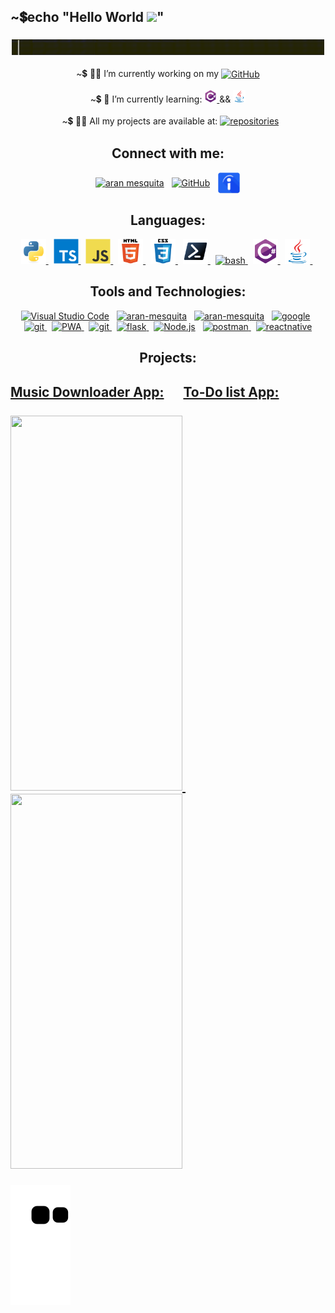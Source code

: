 ## ~💲echo "Hello World <img src="https://media.giphy.com/media/hvRJCLFzcasrR4ia7z/giphy.gif" width="5%">"

<h3 align="center"><img src="https://github.com/AranMesquita/AranMesquita/blob/main/assets/ezgif.com-gif-maker.gif" width="500" height="25"/></h3>

<p align="center">
~💲 🧑‍💻 I’m currently working on my <a href="https://github.com/AranMesquita/AranMesquita/blob/main/README.md" target="blank"> <img align="center" alt="GitHub"
width="25" src="https://user-images.githubusercontent.com/3369400/139447912-e0f43f33-6d9f-45f8-be46-2df5bbc91289.png"  height="25"/></a> 
 <br></br>
~💲 🌱 I’m currently learning:  <a href="https://www.w3schools.com/cs/" target="_blank" rel="noreferrer"> <img src="https://raw.githubusercontent.com/devicons/devicon/master/icons/csharp/csharp-original.svg" alt="csharp" width="20" height="20"/> </a> && <a href="https://www.java.com" target="_blank" rel="noreferrer"> <img src="https://raw.githubusercontent.com/devicons/devicon/master/icons/java/java-original.svg" alt="java" width="20" height="20"/> </a>
<br></br>
&nbsp; ~💲&nbsp;🧑‍💻 All my projects are available at: <a href="https://github.com/AranMesquita?tab=repositories" target="_blank" rel="noreferrer"> <img src="https://visualpharm.com/assets/860/Repository-595b40b75ba036ed117d8982.svg" alt="repositories" width="24" height="25"/></a>
</p>



<h2 align="center">Connect with me:</h2>
<p align="center">
<a href="https://linkedin.com/in/aran mesquita" target="blank"><img align="center" src="https://raw.githubusercontent.com/rahuldkjain/github-profile-readme-generator/master/src/images/icons/Social/linked-in-alt.svg" alt="aran mesquita" height="30" width="40" /></a> &nbsp;
<a href="https://github.com/AranMesquita/" target="blank"> <img align="center" alt="GitHub" src="https://user-images.githubusercontent.com/3369400/139447912-e0f43f33-6d9f-45f8-be46-2df5bbc91289.png"  height="30" width="30"/></a> &nbsp;
<a href="" target="blank"><img align="center" style="border-radius:20%" src="https://github.com/AranMesquita/AranMesquita/blob/main/assets/indeed-employer-logo.png" alt="aran-mesquita" height="35" width="37" /></a>
</p>

<h2 align="center">Languages:</h2>
<p align="center"> 
 <a href="https://github.com/AranMesquita/ProblemSolving/tree/main/Python" target="_blank" rel="noreferrer"> <img src="https://raw.githubusercontent.com/devicons/devicon/master/icons/python/python-original.svg" alt="python" width="40" height="40"/> </a> &nbsp;
 <a href="https://github.com/AranMesquita/ProblemSolving/tree/main/Typescript" target="_blank" rel="noreferrer"> <img src="https://raw.githubusercontent.com/devicons/devicon/master/icons/typescript/typescript-original.svg" alt="typescript" width="40" height="40"/> </a> &nbsp;
<a href="https://github.com/AranMesquita/ProblemSolving/tree/main/Javascript" target="_blank" rel="noreferrer"> <img src="https://raw.githubusercontent.com/devicons/devicon/master/icons/javascript/javascript-original.svg" alt="javascript" width="40" height="40"/> </a> &nbsp;
<a href="https://www.w3.org/html/" target="_blank" rel="noreferrer"> <img src="https://raw.githubusercontent.com/devicons/devicon/master/icons/html5/html5-original-wordmark.svg" alt="html5" width="40" height="40"/> </a> &nbsp;
<a href="https://www.w3schools.com/css/" target="_blank" rel="noreferrer"> <img src="https://raw.githubusercontent.com/devicons/devicon/master/icons/css3/css3-original-wordmark.svg" alt="css3" width="40" height="40"/> </a> &nbsp;
<a href="https://github.com/AranMesquita/ProblemSolving/tree/main/PowerShell" target="_blank" rel="noreferrer"> <img alt="PowerShell" width="40" height="40" src="https://github.com/AranMesquita/AranMesquita/blob/main/assets/PowerShell.png" /> </a> &nbsp;
<a href="https://github.com/AranMesquita/ProblemSolving/tree/main/Bash" target="_blank" rel="noreferrer"> <img src="https://github.com/odb/official-bash-logo/blob/master/assets/Logos/Icons/PNG/128x128.png" alt="bash" width="40" height="40"/> </a> &nbsp;
<a href="https://github.com/AranMesquita/ProblemSolving/tree/main/" target="_blank" rel="noreferrer"> <img src="https://raw.githubusercontent.com/devicons/devicon/master/icons/csharp/csharp-original.svg" alt="csharp" width="40" height="40"/> </a> &nbsp;
<a href="https://github.com/AranMesquita/ProblemSolving/tree/main/Java" target="_blank" rel="noreferrer"> <img src="https://raw.githubusercontent.com/devicons/devicon/master/icons/java/java-original.svg" alt="java" width="40" height="40"/> </a> &nbsp;
</p>

<h2 align="center">Tools and Technologies:</h2>
<p align="center">
 <a href="" target="_blank" rel="noreferrer"><img alt="Visual Studio Code" width="40" height="40" src="https://cdn.jsdelivr.net/gh/devicons/devicon/icons/vscode/vscode-original.svg" /></a> &nbsp;
<a href="https://stackoverflow.com/users/aran-mesquita" target="blank"><img src="https://raw.githubusercontent.com/rahuldkjain/github-profile-readme-generator/master/src/images/icons/Social/stack-overflow.svg" alt="aran-mesquita" width="40" height="40" /></a> &nbsp;
<a href="https://www.leetcode.com/aran-mesquita" target="blank"><img src="https://raw.githubusercontent.com/rahuldkjain/github-profile-readme-generator/master/src/images/icons/Social/leet-code.svg" alt="aran-mesquita" width="40" height="40" /></a> &nbsp;
<a href="https://www.google.com/search?q=images+of+derpy+giraffes+-hope+-this+-cheers+-up+-your+-day" target="blank"><img src="https://freesvg.org/img/1534129544.png" alt="google" height="40" width="40" /></a> &nbsp;
<a href="https://git-scm.com/" target="_blank" rel="noreferrer"> <img src="https://www.vectorlogo.zone/logos/git-scm/git-scm-icon.svg" alt="git" width="40" height="40"/> </a> &nbsp;
<a href="" target="_blank" rel="noreferrer"> <img src="https://user-images.githubusercontent.com/3104648/28351989-7f68389e-6c4b-11e7-9bf2-e9fcd4977e7a.png" alt="PWA" width="70" height="40"/> </a> &nbsp;
<a href="" target="_blank" rel="noreferrer"> <img src="https://seeklogo.com/images/P/pyscript-logo-E2BEA7A375-seeklogo.com.png" alt="git" width="70" height="40"/> </a> &nbsp;
<a href="https://flask.palletsprojects.com/" target="_blank" rel="noreferrer"> <img src="https://www.vectorlogo.zone/logos/pocoo_flask/pocoo_flask-icon.svg" alt="flask" width="40" height="40"/> </a> &nbsp;
<a href="https://nodejs.org" target="_blank" rel="noreferrer"> <img alt="Node.js" width="40" height="40" src="https://cdn.jsdelivr.net/gh/devicons/devicon/icons/nodejs/nodejs-original.svg" /></a> &nbsp;
<a href="https://insomnia.rest/" target="_blank" rel="noreferrer"> <img src="https://seeklogo.com/images/I/insomnia-logo-A35E09EB19-seeklogo.com.png" alt="postman" width="40" height="40"/> </a> &nbsp;
<a href="https://reactnative.dev/" target="_blank" rel="noreferrer"> <img src="https://reactnative.dev/img/header_logo.svg" alt="reactnative" width="40" height="40"/> </a>
</p>


<h2 align="center">Projects:<h2>
 
 <p align="center">
  
  [Music Downloader App:](https://github.com/AranMesquita/Music-Player-and-Downloader-App) &emsp;
  [To-Do list App:](https://github.com/AranMesquita/To-Do-List)
  <br></br>
  <a href="https://github.com/AranMesquita/Music-Player-and-Downloader-App" target="_blank" rel="noreferrer">
   <img src="https://github.com/AranMesquita/Music-Player-and-Downloader-App/blob/main/Music/assets/Music_app_demo.gif" height="600" width="275"/>
  </a>  &emsp;
  <a href="https://github.com/AranMesquita/To-Do-List" target="_blank" rel="noreferrer">
   <img src="https://github.com/AranMesquita/To-Do-List/blob/main/assets/to-do-list.gif" height="600" width="275"/>
  </a>
 </p>
 




![Snake animation](https://github.com/rafaballerini/rafaballerini/blob/output/github-contribution-grid-snake.svg)
